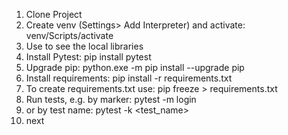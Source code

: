 1. Clone Project
2. Create venv (Settings> Add Interpreter) and activate: venv/Scripts/activate
3. Use <pip list> to see the local libraries
4. Install Pytest: pip install pytest
5. Upgrade pip: python.exe -m pip install --upgrade pip
6. Install requirements: pip install -r requirements.txt
7. To create requirements.txt use: pip freeze > requirements.txt
8. Run tests, e.g. by marker: pytest -m login
9. or by test name: pytest -k <test_name>
10. next
